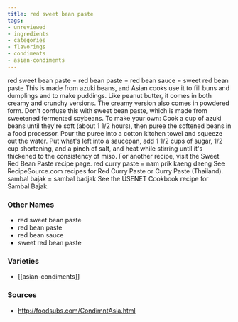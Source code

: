 ```yaml
---
title: red sweet bean paste
tags:
- unreviewed
- ingredients
- categories
- flavorings
- condiments
- asian-condiments
---
```

red sweet bean paste = red bean paste = red bean sauce = sweet red bean paste This is made from azuki beans, and Asian cooks use it to fill buns and dumplings and to make puddings. Like peanut butter, it comes in both creamy and crunchy versions. The creamy version also comes in powdered form. Don't confuse this with sweet bean paste, which is made from sweetened fermented soybeans. To make your own: Cook a cup of azuki beans until they're soft (about 1 1/2 hours), then puree the softened beans in a food processor. Pour the puree into a cotton kitchen towel and squeeze out the water. Put what's left into a saucepan, add 1 1/2 cups of sugar, 1/2 cup shortening, and a pinch of salt, and heat while stirring until it's thickened to the consistency of miso. For another recipe, visit the Sweet Red Bean Paste recipe page. red curry paste = nam prik kaeng daeng See RecipeSource.com recipes for Red Curry Paste or Curry Paste (Thailand). sambal bajak = sambal badjak See the USENET Cookbook recipe for Sambal Bajak.

### Other Names

* red sweet bean paste
* red bean paste
* red bean sauce
* sweet red bean paste

### Varieties

* [[asian-condiments]]

### Sources
* http://foodsubs.com/CondimntAsia.html
